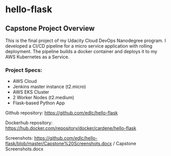 # hello-flask
## Capstone Project Overview
This is the final project of my Udacity Cloud DevOps Nanodegree program. I developed a CI/CD pipeline for a micro service application with rolling deployment.
The pipeline builds a docker container and deploys it to my AWS Kubernetes as a Service.

### Project Specs:
  * AWS Cloud
  * Jenkins master instance (t2.micro)
  * AWS EKS Cluster
  * 2 Worker Nodes (t2.medium)
  * Flask-based Python App
 
 Github repository: https://github.com/edlc/hello-flask
 
 Dockerhub repository: https://hub.docker.com/repository/docker/cardene/hello-flask
 
 Screenshots: https://github.com/edlc/hello-flask/blob/master/Capstone%20Screenshots.docx / Capstone Screenshots.docx
